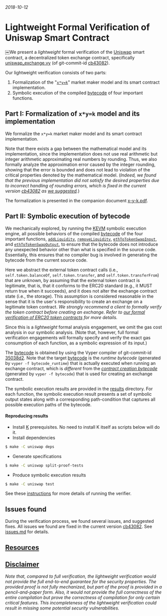 _2018-10-12_

# Lightweight Formal Verification of Uniswap Smart Contract

￼We present a _lightweight_ formal verification of the [Uniswap] smart contract,
a decentralized token exchange contract, specifically [uniswap_exchange.vy] (of
git-commit-id [cb43082]).

Our lightweight verification consists of two parts:

1.  Formalization of the "[`x*y=k`]" market maker model and its smart contract
    implementation.
1.  Symbolic execution of the compiled [bytecode] of four important functions.

## Part I: Formalization of `x*y=k` model and its implementation

We formalize the `x*y=k` market maker model and its smart contract
implementation.

Note that there exists a gap between the mathematical model and its
implementation, since the implementation does not use real arithmetic but
integer arithmetic approximating real numbers by rounding. Thus, we also
formally analyze the approximation error caused by the integer rounding, showing
that the error is bounded and does not lead to violation of the critical
properties denoted by the mathematical model. (_Indeed, we found that the
previous implementation did not satisfy the desired properties due to incorrect
handling of rounding errors, which is fixed in the current version [cb43082] as
[we suggested][issues.md]._)

The formalization is presented in the companion document [x-y-k.pdf].

## Part II: Symbolic execution of bytecode

We mechanically explored, by running the [KEVM] symbolic execution engine, all
possible behaviors of the compiled [bytecode] of the four important functions,
[`addLiquidity`], [`removeLiquidity`], [`ethToTokenSwapInput`], and
[`ethToTokenSwapOutput`], to ensure that the bytecode does not introduce any
unexpected behavior other than what is specified in the source code.
Essentially, this ensures that no compiler bug is involved in generating the
bytecode from the current source code.

Here we abstract the external token contract calls (i.e.,
`self.token.balanceOf`, `self.token.transfer`, and `self.token.transferFrom`)
that are unknown, by assuming that the external token contract is legitimate,
that is, that it conforms to the ERC20 standard (e.g., it MUST return true when
it succeeds), and it does not alter the exchange contract state (i.e., the
storage). This assumption is considered reasonable in the sense that it is the
user's responsibility to create an exchange on a legitimate token contract. _We
strongly recommend a client to formally verify the token contract before
creating an exchange. Refer to [our formal verification of ERC20 token
contracts][erc20] for more details._

Since this is a _lightweight_ formal analysis engagement, we omit the gas cost
analysis in our symbolic analysis. (Note that, however, full formal verification
engagements will formally specify and verify the exact gas consumption of each
function, as a symbolic expression of its input.)

The [bytecode] is obtained by using the Vyper compiler of git-commit-id
[35038d2]. Note that the target [bytecode] is the _runtime bytecode_ (generated
by `vyper -f bytecode_runtime`) that is actually executed when running an
exchange contract, which is _different_ from the _[contract creation bytecode]_
(generated by `vyper -f bytecode`) that is used for creating an exchange
contract.

The symbolic execution results are provided in the [results] directory. For each
function, the symbolic execution result presents a set of symbolic output states
along with a corresponding path-condition that captures all possible execution
paths of the bytecode.

#### Reproducing results

-   Install [K] prerequisites. No need to install K itself as scripts below will
    do it.
-   Install dependencies

```sh
$ make -C uniswap deps
```

-   Generate specifications

```sh
$ make -C uniswap split-proof-tests
```

-   Produce symbolic execution results

```sh
$ make -C uniswap test
```

See these [instructions] for more details of running the verifier.

## Issues found

During the verification process, we found several issues, and suggested fixes.
All issues we found are fixed in the current version [cb43082]. See [issues.md]
for details.

## [Resources](../README.md#resources)

## [Disclaimer](../README.md#disclaimer)

_Note that, compared to full verification, the lightweight verification would
not provide the full end-to-end guarantee for the security properties. The
provided proof is not fully mechanized, but part of the proof is provided in a
pencil-and-paper form. Also, it would not provide the full correctness of the
entire compilation but prove the correctness of compilation for only certain
critical features. This incompleteness of the lightweight verification could
result in missing some potential security vulnerabilities._

[uniswap]:
    https://github.com/Uniswap/contracts-vyper/tree/cb4308226f07cafa445b2255b01d148e7ab6af9f
[cb43082]:
    https://github.com/Uniswap/contracts-vyper/commits/cb4308226f07cafa445b2255b01d148e7ab6af9f
[uniswap_exchange.vy]:
    https://github.com/Uniswap/contracts-vyper/blob/cb4308226f07cafa445b2255b01d148e7ab6af9f/contracts/uniswap_exchange.vy
[x-y-k.pdf]: /uniswap/x-y-k.pdf
[issues.md]: /uniswap/issues.md
[results]: /uniswap/results
[bytecode]:
    https://github.com/runtimeverification/verified-smart-contracts/blob/uniswap/uniswap/code/bytes.txt
[contract creation bytecode]:
    https://github.com/Uniswap/contracts-vyper/blob/cb4308226f07cafa445b2255b01d148e7ab6af9f/bytecode/exchange.txt
[`x*y=k`]:
    https://ethresear.ch/t/improving-front-running-resistance-of-x-y-k-market-makers
[`addliquidity`]:
    https://github.com/Uniswap/contracts-vyper/blob/cb4308226f07cafa445b2255b01d148e7ab6af9f/contracts/uniswap_exchange.vy#L41-L75
[`removeliquidity`]:
    https://github.com/Uniswap/contracts-vyper/blob/cb4308226f07cafa445b2255b01d148e7ab6af9f/contracts/uniswap_exchange.vy#L77-L98
[`ethtotokenswapinput`]:
    https://github.com/Uniswap/contracts-vyper/blob/cb4308226f07cafa445b2255b01d148e7ab6af9f/contracts/uniswap_exchange.vy#L145-L153
[`ethtotokenswapoutput`]:
    https://github.com/Uniswap/contracts-vyper/blob/cb4308226f07cafa445b2255b01d148e7ab6af9f/contracts/uniswap_exchange.vy#L180-L188
[k]: https://github.com/kframework/k
[kevm]:
    https://github.com/kframework/evm-semantics/tree/81bcba1a73188942fdc34979c59ee7be7253ece9
[instructions]: /resources/instructions.md
[erc20]: /erc20/README.md
[35038d2]:
    https://github.com/ethereum/vyper/commits/35038d20bd9946a35261c4c4fbcb27fe61e65f78
